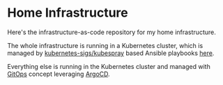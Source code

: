 # Home Infrastructure

Here's the infrastructure-as-code repository for my home infrastructure.

The whole infrastructure is running in a Kubernetes cluster, which is managed by [kubernetes-sigs/kubespray](https://github.com/kubernetes-sigs/kubespray) based Ansible playbooks [here](ansible/).

Everything else is running in the Kubernetes cluster and managed with [GitOps](https://www.weave.works/technologies/gitops/) concept leveraging [ArgoCD](https://argo-cd.readthedocs.io).
